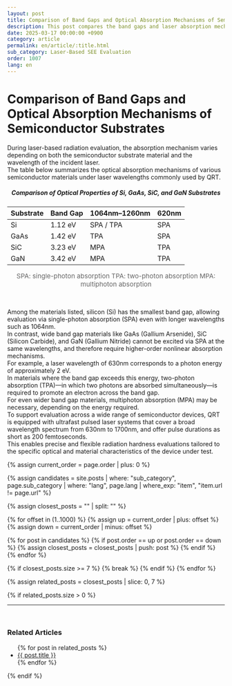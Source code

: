 ```yaml
---
layout: post
title: Comparison of Band Gaps and Optical Absorption Mechanisms of Semiconductor Substrates
description: This post compares the band gaps and laser absorption mechanisms (SPA, TPA, MPA) of semiconductor substrates such as Si, GaAs, SiC, and GaN. QRT provides flexible radiation evaluation using ultra-short pulsed lasers across a wide wavelength range (630nm–1700nm).
date: 2025-03-17 00:00:00 +0900
category: article
permalink: en/article/:title.html
sub_category: Laser-Based SEE Evaluation
order: 1007
lang: en
---
```


# Comparison of Band Gaps and Optical Absorption Mechanisms of Semiconductor Substrates

During laser-based radiation evaluation, the absorption mechanism varies depending on both the semiconductor substrate material and the wavelength of the incident laser.  
The table below summarizes the optical absorption mechanisms of various semiconductor materials under laser wavelengths commonly used by QRT.

<div align="center"> 
<h5>Comparison of Optical Properties of Si, GaAs, SiC, and GaN Substrates</h5>
</div>

<div align="center">

| Substrate | Band Gap | 1064nm–1260nm | 620nm |
|-----------|----------|----------------|--------|
| Si        | 1.12 eV  | SPA / TPA      | SPA    |
| GaAs      | 1.42 eV  | TPA            | SPA    |
| SiC       | 3.23 eV  | MPA            | TPA    |
| GaN       | 3.42 eV  | MPA            | TPA    |

<p align="center" style="color: #666666; font-size:15px;">
SPA: single-photon absorption  
TPA: two-photon absorption  
MPA: multiphoton absorption  
</p>

</div>

<br>

Among the materials listed, silicon (Si) has the smallest band gap, allowing evaluation via single-photon absorption (SPA) even with longer wavelengths such as 1064nm.  
In contrast, wide band gap materials like GaAs (Gallium Arsenide), SiC (Silicon Carbide), and GaN (Gallium Nitride) cannot be excited via SPA at the same wavelengths, and therefore require higher-order nonlinear absorption mechanisms.
<br>
For example, a laser wavelength of 630nm corresponds to a photon energy of approximately 2 eV.  
In materials where the band gap exceeds this energy, two-photon absorption (TPA)—in which two photons are absorbed simultaneously—is required to promote an electron across the band gap.  
For even wider band gap materials, multiphoton absorption (MPA) may be necessary, depending on the energy required.
<br>
To support evaluation across a wide range of semiconductor devices, QRT is equipped with ultrafast pulsed laser systems that cover a broad wavelength spectrum from 630nm to 1700nm, and offer pulse durations as short as 200 femtoseconds.  
This enables precise and flexible radiation hardness evaluations tailored to the specific optical and material characteristics of the device under test.


<!-- 관련 글 자동화 -->
{% assign current_order = page.order | plus: 0 %}

{% assign candidates = site.posts 
  | where: "sub_category", page.sub_category 
  | where: "lang", page.lang 
  | where_exp: "item", "item.url != page.url" 
%}

{% assign closest_posts = "" | split: "" %}

{% for offset in (1..1000) %}
  {% assign up = current_order | plus: offset %}
  {% assign down = current_order | minus: offset %}

  {% for post in candidates %}
    {% if post.order == up or post.order == down %}
      {% assign closest_posts = closest_posts | push: post %}
    {% endif %}
  {% endfor %}

  {% if closest_posts.size >= 7 %}
    {% break %}
  {% endif %}
{% endfor %}

{% assign related_posts = closest_posts | slice: 0, 7 %}

{% if related_posts.size > 0 %}
  <hr>
  <br>
  <h3>Related Articles</h3>
  <ul>
    {% for post in related_posts %}
      <li><a href="{{ post.url }}">{{ post.title }}</a></li>
    {% endfor %}
  </ul>
{% endif %}
